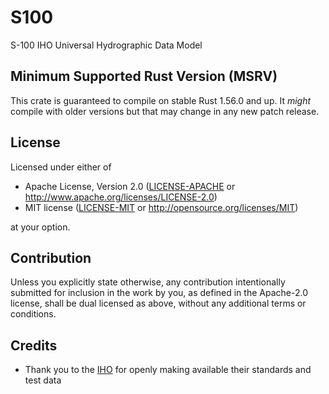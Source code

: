 # S100

S-100 IHO Universal Hydrographic Data Model

## Minimum Supported Rust Version (MSRV)

This crate is guaranteed to compile on stable Rust 1.56.0 and up. It *might* compile with older versions but that may change in any new patch release.

## License

Licensed under either of

- Apache License, Version 2.0 ([LICENSE-APACHE](LICENSE-APACHE) or
  http://www.apache.org/licenses/LICENSE-2.0)
- MIT license ([LICENSE-MIT](LICENSE-MIT) or http://opensource.org/licenses/MIT)

at your option.

## Contribution

Unless you explicitly state otherwise, any contribution intentionally submitted
for inclusion in the work by you, as defined in the Apache-2.0 license, shall be
dual licensed as above, without any additional terms or conditions.

## Credits

* Thank you to the [IHO](https://iho.int) for openly making available their standards and test data

